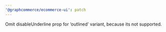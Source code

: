 ```yaml
---
'@graphcommerce/ecommerce-ui': patch
---
```


Omit disableUnderline prop for ‘outlined’ variant, because its not supported.
